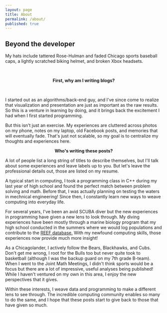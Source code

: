 ```yaml
---
layout: page
title: About
permalink: /about/
published: true
---
```


<h2>Beyond the developer</h2>
<p>My hats include tattered Rose-Hulman and faded Chicago sports baseball caps, a lightly scratched biking helmet, and broken Xbox headsets.</p>
<br>
<center><p ><strong><span class="manual">First, why am I writing blogs?</span></strong></p></center>
<br>
<div>
<p>I started out as an algorithms/back-end guy, and I've since come to realize that visualization and presentation are just as important as the raw results. So this is a venture in learning by doing, and it brings back the excitement I had when I first started programming. </p>
<p>But this isn't just an exercise. My experiences are cluttered across photos on my phone, notes on my laptop, old Facebook posts, and memories that will eventually fade. That's just not scalable, so my goal is to centralize my thoughts and experiences here.</p>
</div>
<center><p ><strong><span class="manual">Who's writing these posts?</span></strong></p></center>
<div>
<p>A lot of people list a long string of titles to describe themselves, but I'll talk about some experiences and leave labels up to you. But let's leave the professional details out, those are listed on my resume.</p>
<p>A typical start in computing, I took a programming class in C++ during my last year of high school and found the perfect match between problem solving and math. Before that, I was actually planning on testing the waters in mechnical engineering! Since then, I constantly learn new ways to weave computing into everyday life.</p>
<p>For several years, I've been an avid SCUBA diver but the new experiences in programming have given a new lens to look through. My diving experiences have been mostly through a marine biology program that my high school conducted in the summers where we would log populations and contribute to the <a href="http://www.reef.org/">REEF database.</a> With my newfound computing skills, those experiences now provide much more insight!</p>
<p>As a Chicagolander, I actively follow the Bears, Blackhawks, and Cubs. Don't get me wrong, I root for the Bulls too but never quite took to basketball (although I was the backup guard on my 7th grade B-team). When I went to the Joint Math Meetings, I didn't think sports would be a focus but there are a lot of impressive, useful analyses being published! While I haven't ventured on my own in this area, I enjoy the new perspectives that it gives.</p>
<p>Within these interests, I weave data and programming to make a different lens to see through. The incredible computing community enables so many to do the same, and I hope that these posts start to give back to those that have given so much.</p></div>
